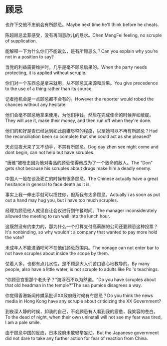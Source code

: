 # 顾忌

<p><span class="chinese">也许下交他不忠前会有所顾忌。</span><span class="english">Maybe next time he'll think before he cheats.</span></p>

<p><span class="chinese">陈超顾忌孟菲感受，没有再同意欣儿的恳求。</span><span class="english">Chen MengFei feeling, no scruple of supplication.</span></p>

<p><span class="chinese">能解释一下为什么你们不能说么，是有所顾忌么？</span><span class="english">Can you explain why you’re not in a position to say?</span></p>

<p><span class="chinese">当党的利益需要维护时，几乎是毫不顾忌后果的。</span><span class="english">When the party needs protecting, it is applied without scruple.</span></p>

<p><span class="chinese">你们对一个东西总是拿来就用，从不顾忌其来源和后果。</span><span class="english">You give precedence to the use of a thing rather than its source.</span></p>

<p><span class="chinese">记者抢机会是一点顾忌都不会有的。</span><span class="english">However the reporter would robed the chances without any hesitate.</span></p>

<p><span class="chinese">他们会毫不顾忌地拿来使用，为他们挣钱，然后在完成使命的时候弃如敝屣。</span><span class="english">They will use it, make their money, and then run off when they're done.</span></p>

<p><span class="chinese">他们的和好是否已经达到如此前嫌尽释的程度，以至她可以不再有所顾忌？</span><span class="english">Had the reconciliation been so complete that she could act as she pleased?</span></p>

<p><span class="chinese">天贞见夜犬来了又不动手，不禁有所顾忌。</span><span class="english">Dog day zhen see night come and dont begin, can not help but have scruples.</span></p>

<p><span class="chinese">“唐维”被枪击因为他对毒品的顾忌使得他成为了一个致命的敌人。</span><span class="english">The “Don” gets shot because his scruples about drugs make him a deadly enemy.</span></p>

<p><span class="chinese">中国人一般在谈及死亡的时候有很多顾忌。</span><span class="english">The Chinese actually have a great hesitance in general to face death as it is.</span></p>

<p><span class="chinese">事实上我一伸出手就可以揽住你，但系我有太多顾忌。</span><span class="english">Actually i as soon as put out a hand may hug you, but i have too much scruples.</span></p>

<p><span class="chinese">经理为顾忌他人就迳自让会议进行到午餐时间。</span><span class="english">The manager inconsiderately allowed the meeting to run well into the lunch hour.</span></p>

<p><span class="chinese">这既然没有约束力的，那为什么一个打算支付高薪酬的公司还要顾忌这种投票？</span><span class="english">It's nonbinding, so why wouldn't a company that wanted to pay more hold the vote?</span></p>

<p><span class="chinese">未成年人不能进酒吧可不在他们顾忌范围内。</span><span class="english">The nonage can not enter bar to not have scruples about inside the scope by them.</span></p>

<p><span class="chinese">仗着人多，也都有点儿水性，是不顾忌大人们苦口婆心地教导的。</span><span class="english">By many people, also have a little water, is not scruple to adults like Po 's teachings.</span></p>

<p><span class="chinese">“你顾忌宫里那个老头子？”海浮石不以为然道。</span><span class="english">"Do you have scruples about that old headman in the temple?"The sea pumice disagrees a way.</span></p>

<p><span class="chinese">你觉得香港新闻传媒系批评XX政府既时候有冇顾忌？</span><span class="english">Do you think the news media in Hong Kong have any scruple about criticizing the XX Government?</span></p>

<p><span class="chinese">到夜深人静的时候，卸装的自己，不会顾忌有人看到我的疲惫，我笑容的苍白。</span><span class="english">To the dead of night, when their own uninstall will not see my fear was tired, I am a pale smile.</span></p>

<p><span class="chinese">由于顾忌中国的反应，日本政府未敢轻举妄动。</span><span class="english">But the Japanese government did not dare to take any further action for fear of reaction from China.</span></p>


